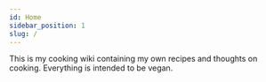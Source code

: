 ```yaml
---
id: Home
sidebar_position: 1
slug: /
---
```


This is my cooking wiki containing my own recipes and thoughts on cooking.
Everything is intended to be vegan.
